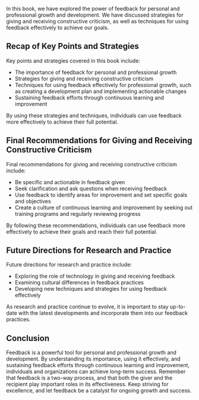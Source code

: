 
In this book, we have explored the power of feedback for personal and professional growth and development. We have discussed strategies for giving and receiving constructive criticism, as well as techniques for using feedback effectively to achieve our goals.

Recap of Key Points and Strategies
----------------------------------

Key points and strategies covered in this book include:

* The importance of feedback for personal and professional growth
* Strategies for giving and receiving constructive criticism
* Techniques for using feedback effectively for professional growth, such as creating a development plan and implementing actionable changes
* Sustaining feedback efforts through continuous learning and improvement

By using these strategies and techniques, individuals can use feedback more effectively to achieve their full potential.

Final Recommendations for Giving and Receiving Constructive Criticism
---------------------------------------------------------------------

Final recommendations for giving and receiving constructive criticism include:

* Be specific and actionable in feedback given
* Seek clarification and ask questions when receiving feedback
* Use feedback to identify areas for improvement and set specific goals and objectives
* Create a culture of continuous learning and improvement by seeking out training programs and regularly reviewing progress

By following these recommendations, individuals can use feedback more effectively to achieve their goals and reach their full potential.

Future Directions for Research and Practice
-------------------------------------------

Future directions for research and practice include:

* Exploring the role of technology in giving and receiving feedback
* Examining cultural differences in feedback practices
* Developing new techniques and strategies for using feedback effectively

As research and practice continue to evolve, it is important to stay up-to-date with the latest developments and incorporate them into our feedback practices.

Conclusion
----------

Feedback is a powerful tool for personal and professional growth and development. By understanding its importance, using it effectively, and sustaining feedback efforts through continuous learning and improvement, individuals and organizations can achieve long-term success. Remember that feedback is a two-way process, and that both the giver and the recipient play important roles in its effectiveness. Keep striving for excellence, and let feedback be a catalyst for ongoing growth and success.
